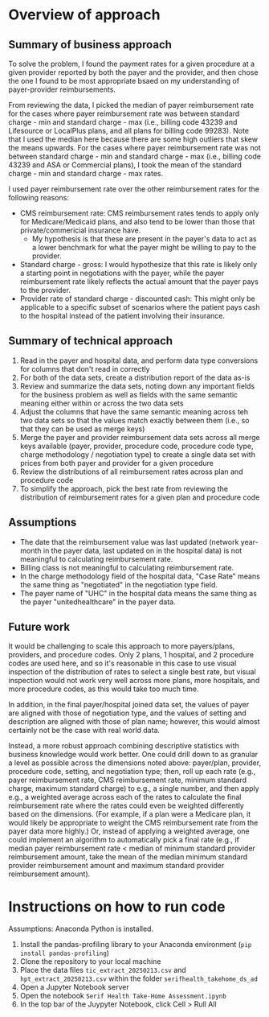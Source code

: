 # Overview of approach
## Summary of business approach
To solve the problem, I found the payment rates for a given procedure at a given provider reported by both the payer and the provider, and then chose the one I found to be most appropriate bsaed on my understanding of payer-provider reimbursements.

From reviewing the data, I picked the median of payer reimbursement rate for the cases where payer reimbursement rate was between standard charge - min and standard charge - max (i.e., billing code 43239 and Lifesource or LocalPlus plans, and all plans for billing code 99283). Note that I used the median here because there are some high outliers that skew the means upwards. For the cases where payer reimbursement rate was not between standard charge - min and standard charge - max (i.e., billing code 43239 and ASA or Commercial plans), I took the mean of the standard charge - min and standard charge - max rates.

I used payer reimbursement rate over the other reimbursement rates for the following reasons:
* CMS reimbursement rate: CMS reimbursement rates tends to apply only for Medicare/Medicaid plans, and also tend to be lower than those that private/commericial insurance have.
  * My hypothesis is that these are present in the payer's data to act as a lower benchmark for what the payer might be willing to pay to the provider.
* Standard charge - gross: I would hypothesize that this rate is likely only a starting point in negotiations with the payer, while the payer reimbursement rate likely reflects the actual amount that the payer pays to the provider.
* Provider rate of standard charge - discounted cash: This might only be applicable to a specific subset of scenarios where the patient pays cash to the hospital instead of the patient involving their insurance.

## Summary of technical approach
1. Read in the payer and hospital data, and perform data type conversions for columns that don't read in correctly
2. For both of the data sets, create a distribution report of the data as-is
3. Review and summarize the data sets, noting down any important fields for the business problem as well as fields with the same semantic meaning either within or across the two data sets
4. Adjust the columns that have the same semantic meaning across teh two data sets so that the values match exactly between them (i.e., so that they can be used as merge keys)
5. Merge the payer and provider reimbursement data sets across all merge keys available (payer, provider, procedure code, procedure code type, charge methodology / negotiation type) to create a single data set with prices from both payer and provider for a given procedure
6. Review the distributions of all reimbursement rates across plan and procedure code
7. To simplify the approach, pick the best rate from reviewing the distribution of reimbursement rates for a given plan and procedure code

## Assumptions
* The date that the reimbursement value was last updated (network year-month in the payer data, last updated on in the hospital data) is not meaningful to calculating reimbursement rate.
* Billing class is not meaningful to calculating reimbursement rate.
* In the charge methodology field of the hospital data, "Case Rate" means the same thing as "negotiated" in the negotiation type field.
* The payer name of "UHC" in the hospital data means the same thing as the payer "unitedhealthcare" in the payer data.

## Future work
It would be challenging to scale this approach to more payers/plans, providers, and procedure codes. Only 2 plans, 1 hospital, and 2 procedure codes are used here, and so it's reasonable in this case to use visual inspection of the distribution of rates to select a single best rate, but visual inspection would not work very well across more plans, more hospitals, and more procedure codes, as this would take too much time.

In addition, in the final payer/hospital joined data set, the values of payer are aligned with those of negotiation type, and the values of setting and description are aligned with those of plan name; however, this would almost certainly not be the case with real world data.

Instead, a more robust approach combining descriptive statistics with business knowledge would work better. One could drill down to as granular a level as possible across the dimensions noted above: payer/plan, provider, procedure code, setting, and negotiation type; then, roll up each rate (e.g., payer reimbursement rate, CMS reimbursement rate, minimum standard charge, maximum standard charge) to e.g., a single number, and then apply e.g., a weighted average across each of the rates to calculate the final reimbursement rate where the rates could even be weighted differently based on the dimensions. (For example, if a plan were a Medicare plan, it would likely be appropriate to weight the CMS reimbursement rate from the payer data more highly.) Or, instead of applying a weighted average, one could implement an algorithm to automatically pick a final rate (e.g., if median payer reimbursement rate < median of minimum standard provider reimbursement amount, take the mean of the median minimum standard provider reimbursement amount and maximum standard provider reimbursement amount).

# Instructions on how to run code
Assumptions: Anaconda Python is installed.
1. Install the pandas-profiling library to your Anaconda environment (`pip install pandas-profiling`)
2. Clone the repository to your local machine
3. Place the data files `tic_extract_20250213.csv` and `hpt_extract_20250213.csv` within the folder `serifhealth_takehome_ds_ad`
4. Open a Jupyter Notebook server
5. Open the notebook `Serif Health Take-Home Assessment.ipynb`
6. In the top bar of the Juypyter Notebook, click Cell > Rull All
